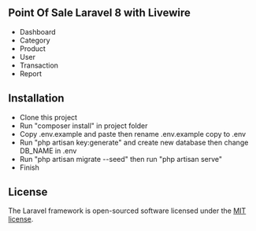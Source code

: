## Point Of Sale Laravel 8 with Livewire

- Dashboard
- Category
- Product
- User
- Transaction
- Report

## Installation

- Clone this project
- Run "composer install" in project folder
- Copy .env.example and paste then rename .env.example copy to .env
- Run "php artisan key:generate" and create new database then change DB_NAME in .env
- Run "php artisan migrate --seed" then run "php artisan serve"
- Finish

## License

The Laravel framework is open-sourced software licensed under the [MIT license](https://opensource.org/licenses/MIT).

